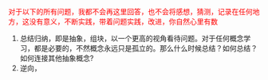 <font color="red">对于以下的所有问题，我都不会再这里回答，也不会将感想，猜测，记录在任何地方，这没有意义，不断实践，带着问题实践，改进，你自然心里有数</font>
1. 总结归纳，即是抽象，组块，以一个更高的视角看待问题。对于任何概念学习，都是必要的，不然概念永远只是孤立的。那么什么时候总结？如何总结？如何连接其他抽象概念?
2. 逆向，